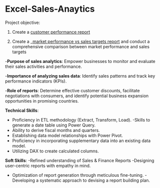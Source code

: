 # Excel-Sales-Anaytics

Project objective:

1. Create a [customer performance report](https://github.com/Prathish-codes/Excel-Sales-Anaytics/blob/main/Customer%20Performance%20Report.pdf)

2. Create a _[market performance vs sales targets report](https://github.com/Prathish-codes/Excel-Sales-Anaytics/blob/main/Market_Performance%20vs%20Target%20Report.pdf) and conduct a comprehensive comparison between market performance and sales targets

-**Purpose of sales analytics**: Empower businesses to monitor and evaluate their sales activities and performance.

-**Importance of analyzing sales data**: Identify sales patterns and track key performance indicators (KPIs).

-**Role of reports**: Determine effective customer discounts, facilitate negotiations with consumers, and identify potential business expansion opportunities in promising countries.


**Technical Skills**:
- Proficiency in ETL methodology (Extract, Transform, Load).
 -Skills to generate a date table using Power Query.
- Ability to derive fiscal months and quarters.
- Establishing data model relationships with Power Pivot.
- Proficiency in incorporating supplementary data into an existing data model.
- Utilizing DAX to create calculated columns.
 
**Soft Skills**:
 -Refined understanding of Sales & Finance Reports
 -Designing user-centric reports with empathy in mind.
- Optimization of report generation through meticulous fine-tuning.
 -Developing a systematic approach to devising a report building plan.
